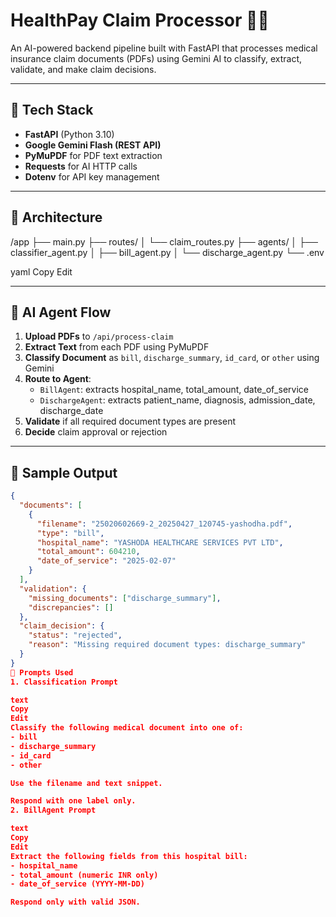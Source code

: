 # HealthPay Claim Processor 🏥🤖

An AI-powered backend pipeline built with FastAPI that processes medical insurance claim documents (PDFs) using Gemini AI to classify, extract, validate, and make claim decisions.

---

## 🔧 Tech Stack

- **FastAPI** (Python 3.10)
- **Google Gemini Flash (REST API)**
- **PyMuPDF** for PDF text extraction
- **Requests** for AI HTTP calls
- **Dotenv** for API key management

---

## 📂 Architecture

/app
├── main.py
├── routes/
│ └── claim_routes.py
├── agents/
│ ├── classifier_agent.py
│ ├── bill_agent.py
│ └── discharge_agent.py
└── .env

yaml
Copy
Edit

---

## 🧠 AI Agent Flow

1. **Upload PDFs** to `/api/process-claim`
2. **Extract Text** from each PDF using PyMuPDF
3. **Classify Document** as `bill`, `discharge_summary`, `id_card`, or `other` using Gemini
4. **Route to Agent**:
   - `BillAgent`: extracts hospital_name, total_amount, date_of_service
   - `DischargeAgent`: extracts patient_name, diagnosis, admission_date, discharge_date
5. **Validate** if all required document types are present
6. **Decide** claim approval or rejection

---

## 🧪 Sample Output

```json
{
  "documents": [
    {
      "filename": "25020602669-2_20250427_120745-yashodha.pdf",
      "type": "bill",
      "hospital_name": "YASHODA HEALTHCARE SERVICES PVT LTD",
      "total_amount": 604210,
      "date_of_service": "2025-02-07"
    }
  ],
  "validation": {
    "missing_documents": ["discharge_summary"],
    "discrepancies": []
  },
  "claim_decision": {
    "status": "rejected",
    "reason": "Missing required document types: discharge_summary"
  }
}
🤖 Prompts Used
1. Classification Prompt

text
Copy
Edit
Classify the following medical document into one of:
- bill
- discharge_summary
- id_card
- other

Use the filename and text snippet.

Respond with one label only.
2. BillAgent Prompt

text
Copy
Edit
Extract the following fields from this hospital bill:
- hospital_name
- total_amount (numeric INR only)
- date_of_service (YYYY-MM-DD)

Respond only with valid JSON.